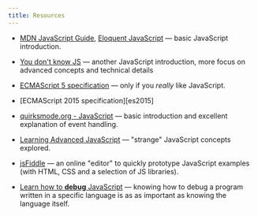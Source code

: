 ```yaml
---
title: Resources
---
```


-   [MDN JavaScript Guide][mdn], [Eloquent JavaScript][eloquent] &mdash; basic
    JavaScript introduction.

-   [You don't know JS][ydkjs] &mdash; another JavaScript introduction, more
    focus on advanced concepts and technical details

-   [ECMAScript 5 specification][ecma] &mdash; only if you _really_ like
    JavaScript.

-   [ECMAScript 2015 specification][es2015]

-   [quirksmode.org - JavaScript][quirksmode] &mdash; basic introduction and
    excellent explanation of event handling.

-   [Learning Advanced JavaScript][lajs] &mdash; "strange" JavaScript concepts
    explored.

-   [jsFiddle][] &mdash; an online "editor" to quickly prototype JavaScript
    examples (with HTML, CSS and a selection of JS libraries).

-   [Learn how to **debug** JavaScript][debug] &mdash; knowing how to debug a
    program written in a specific language is as as important as knowing the
    language itself.

[mdn]: https://developer.mozilla.org/en-US/docs/Web/JavaScript/Guide
[eloquent]: http://eloquentjavascript.net/
[ydkjs]: https://github.com/getify/You-Dont-Know-JS
[quirksmode]: http://quirksmode.org/js/contents.html
[lajs]: http://ejohn.org/apps/learn/
[ecma]: http://www.ecma-international.org/ecma-262/5.1/
[jsfiddle]: http://jsfiddle.net/
[debug]: https://developers.google.com/chrome-developer-tools/docs/javascript-debugging
